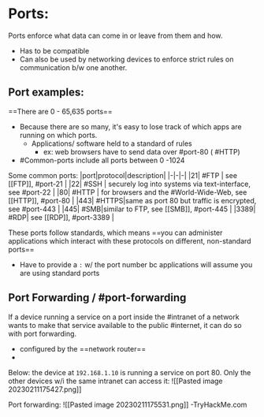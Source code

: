 
# Ports:
Ports enforce what data can come in or leave from them and how.
- Has to be compatible
- Can also be used by networking devices to enforce strict rules on communication b/w one another.

## Port examples:
==There are 0 - 65,635 ports==
- Because there are so many, it's easy to lose track of which apps are running on which ports.
	- Applications/ software held to a standard of rules
		- ex: web browsers have to send data over #port-80 ( #HTTP)
- #Common-ports include all ports between 0 -1024

Some common ports:
|port|protocol|description|
|-|-|-|
|21| #FTP | see [[FTP]], #port-21 |
|22| #SSH | securely log into systems via text-interface, see #port-22 |
|80| #HTTP | for browsers and the #World-Wide-Web, see [[HTTP]], #port-80 |
|443| #HTTPS|same as port 80 but traffic is encrypted, see #port-443 |
|445| #SMB|similar to FTP, see [[SMB]], #port-445 |
|3389| #RDP| see [[RDP]], #port-3389 |

These ports follow standards, which means ==you can administer applications which interact with these protocols on different, non-standard ports==
- Have to provide a `:` w/ the port number bc applications will assume you are using standard ports

## Port Forwarding / #port-forwarding
If a device running a service on a port inside the #intranet of a network wants to make that service available to the public #internet, it can do so with port forwarding.
- configured by the ==network router==
- 

Below: the device at `192.168.1.10` is running a service on port 80. Only the other devices w/i the same intranet can access it:
![[Pasted image 20230211175427.png]]

Port forwarding:
![[Pasted image 20230211175531.png]]
-TryHackMe.com